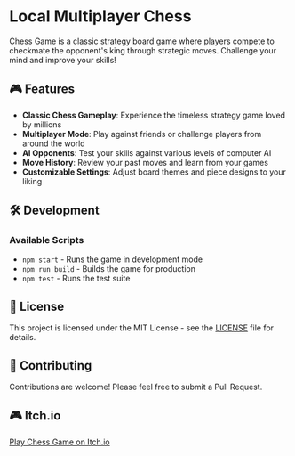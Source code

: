 # Local Multiplayer Chess

Chess Game is a classic strategy board game where players compete to checkmate the opponent's king through strategic moves. Challenge your mind and improve your skills!

## 🎮 Features

- **Classic Chess Gameplay**: Experience the timeless strategy game loved by millions
- **Multiplayer Mode**: Play against friends or challenge players from around the world
- **AI Opponents**: Test your skills against various levels of computer AI
- **Move History**: Review your past moves and learn from your games
- **Customizable Settings**: Adjust board themes and piece designs to your liking

## 🛠️ Development

### Available Scripts

- `npm start` - Runs the game in development mode
- `npm run build` - Builds the game for production
- `npm test` - Runs the test suite

## 📝 License

This project is licensed under the MIT License - see the [LICENSE](LICENSE) file for details.

## 👥 Contributing

Contributions are welcome! Please feel free to submit a Pull Request.

## 🎮 Itch.io

[Play Chess Game on Itch.io](https://laophy.itch.io/local-chess)
